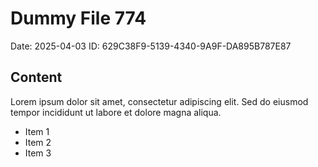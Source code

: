 # Dummy File 774

Date: 2025-04-03
ID: 629C38F9-5139-4340-9A9F-DA895B787E87

## Content

Lorem ipsum dolor sit amet, consectetur adipiscing elit.
Sed do eiusmod tempor incididunt ut labore et dolore magna aliqua.

* Item 1
* Item 2
* Item 3

